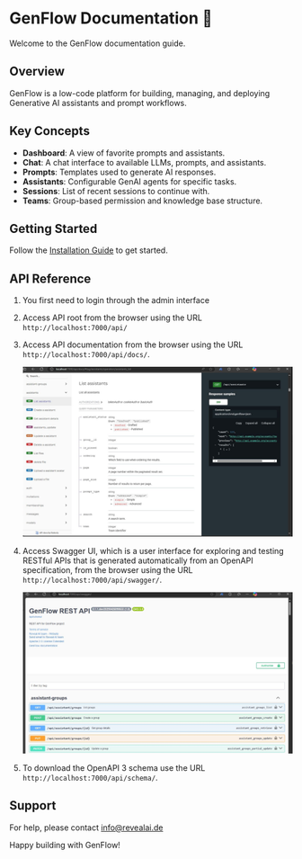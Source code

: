 # GenFlow Documentation 📖

Welcome to the GenFlow documentation guide.

## Overview

GenFlow is a low-code platform for building, managing, and deploying Generative AI assistants and prompt workflows.

## Key Concepts

- **Dashboard**: A view of favorite prompts and assistants.
- **Chat**: A chat interface to available LLMs, prompts, and assistants.
- **Prompts**: Templates used to generate AI responses.
- **Assistants**: Configurable GenAI agents for specific tasks.
- **Sessions**: List of recent sessions to continue with.
- **Teams**: Group-based permission and knowledge base structure.

## Getting Started

Follow the [Installation Guide](administration/basics/installation.md) to get started.

## API Reference

1. You first need to login through the admin interface

2. Access API root from the browser using the URL `http://localhost:7000/api/`

3. Access API documentation from the browser using the URL `http://localhost:7000/api/docs/`.

   ![API documentation](./img/api-docs.JPG)

4. Access Swagger UI, which is a user interface for exploring and testing RESTful APIs
that is generated automatically from an OpenAPI specification, from the browser using the URL `http://localhost:7000/api/swagger/`.

   ![Swagger UI](./img/api-swagger.JPG)

5. To download the OpenAPI 3 schema use the URL `http://localhost:7000/api/schema/`.

## Support

For help, please contact [info@revealai.de](mailto:info@revealai.de)

Happy building with GenFlow!
